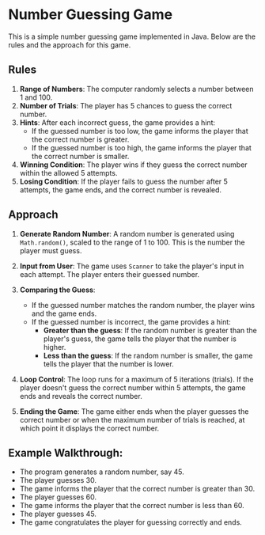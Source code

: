 # Number Guessing Game

This is a simple number guessing game implemented in Java. Below are the rules and the approach for this game.

## Rules

1. **Range of Numbers**: The computer randomly selects a number between 1 and 100.
2. **Number of Trials**: The player has 5 chances to guess the correct number.
3. **Hints**: After each incorrect guess, the game provides a hint:
   - If the guessed number is too low, the game informs the player that the correct number is greater.
   - If the guessed number is too high, the game informs the player that the correct number is smaller.
4. **Winning Condition**: The player wins if they guess the correct number within the allowed 5 attempts.
5. **Losing Condition**: If the player fails to guess the number after 5 attempts, the game ends, and the correct number is revealed.

## Approach

1. **Generate Random Number**: A random number is generated using `Math.random()`, scaled to the range of 1 to 100. This is the number the player must guess.

2. **Input from User**: The game uses `Scanner` to take the player's input in each attempt. The player enters their guessed number.

3. **Comparing the Guess**:
   - If the guessed number matches the random number, the player wins and the game ends.
   - If the guessed number is incorrect, the game provides a hint:
     - **Greater than the guess**: If the random number is greater than the player's guess, the game tells the player that the number is higher.
     - **Less than the guess**: If the random number is smaller, the game tells the player that the number is lower.

4. **Loop Control**: The loop runs for a maximum of 5 iterations (trials). If the player doesn't guess the correct number within 5 attempts, the game ends and reveals the correct number.

5. **Ending the Game**: The game either ends when the player guesses the correct number or when the maximum number of trials is reached, at which point it displays the correct number.

## Example Walkthrough:
- The program generates a random number, say 45.
- The player guesses 30.
- The game informs the player that the correct number is greater than 30.
- The player guesses 60.
- The game informs the player that the correct number is less than 60.
- The player guesses 45.
- The game congratulates the player for guessing correctly and ends.

